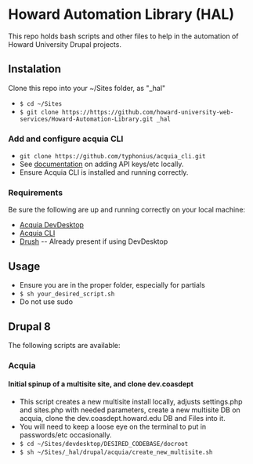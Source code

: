 # Howard Automation Library (HAL)

This repo holds bash scripts and other files to help in the automation of Howard University Drupal projects.

## Instalation

Clone this repo into your ~/Sites folder, as "_hal"

 - `$ cd ~/Sites`
 - `$ git clone https://https://github.com/howard-university-web-services/Howard-Automation-Library.git _hal`

### Add and configure acquia CLI

 - `git clone https://github.com/typhonius/acquia_cli.git`
 - See [documentation](https://github.com/typhonius/acquia_cli) on adding API keys/etc locally.
 - Ensure Acquia CLI is installed and running correctly.
 
### Requirements

Be sure the following are up and running correctly on your local machine:

 - [Acquia DevDesktop](https://www.acquia.com/drupal/acquia-dev-desktop)
 - [Acquia CLI](https://github.com/typhonius/acquia_cli)
 - [Drush](https://docs.drush.org/en/master/install/) -- Already present if using DevDesktop

## Usage

 - Ensure you are in the proper folder, especially for partials
 - `$ sh your_desired_script.sh`
 - Do not use sudo

## Drupal 8
The following scripts are available:

### Acquia

#### Initial spinup of a multisite site, and clone dev.coasdept

 - This script creates a new multisite install locally, adjusts settings.php and sites.php with needed parameters, create a new multisite DB on acquia, clone the dev.coasdept.howard.edu DB and Files into it. 
 - You will need to keep a loose eye on the terminal to put in passwords/etc occasionally.
 - `$ cd ~/Sites/devdesktop/DESIRED_CODEBASE/docroot`
 - `$ sh ~/Sites/_hal/drupal/acquia/create_new_multisite.sh`
